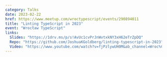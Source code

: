 ```yaml
---
category: Talks
date: 2023-02-22
href: https://www.meetup.com/wroctypescript/events/290894011
title: "Linting TypeScript in 2023"
event: "Wrocław TypeScript"
links:
  Slides: "https://1drv.ms/p/s!AvUc1cvPrJnWvtxkNY3xH62eTrZpDQ"
  Repo: "https://github.com/JoshuaKGoldberg/linting-typescript-in-2023"
  Video: "https://www.youtube.com/watch?v=fjPzlywUH0M&ab_channel=Wroc%C5%82awTypeScript"
---
```

